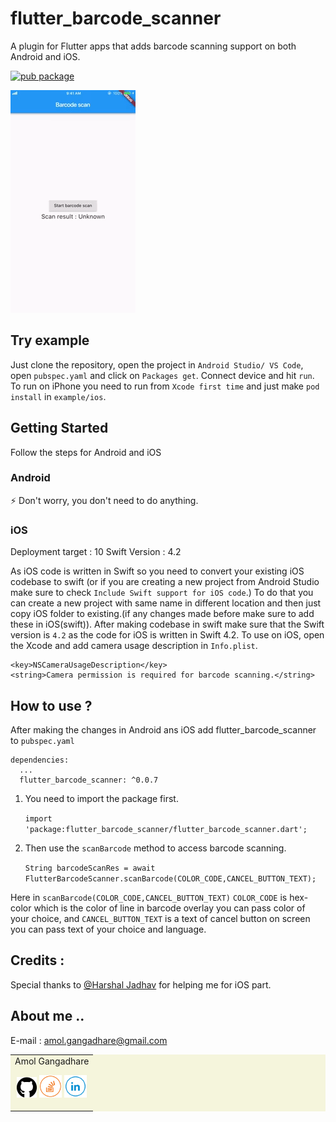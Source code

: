 # flutter_barcode_scanner

A plugin for Flutter apps that adds barcode scanning support on both Android and iOS.

[![pub package](https://img.shields.io/pub/v/flutter_barcode_scanner.svg)](https://pub.dartlang.org/packages/flutter_barcode_scanner)

![Demo gif](https://github.com/AmolGangadhare/MyProfileRepo/blob/master/flutter_barcode_scanning_demo.gif "Demo")


## Try example
Just clone the repository, open the project in `Android Studio/ VS Code`, open `pubspec.yaml` and click on `Packages get`.
Connect device and hit `run`. To run on iPhone you need to run from `Xcode first time` and just make `pod install` in `example/ios`.

## Getting Started 
Follow the steps for Android and iOS

### Android

:zap:  Don't worry, you don't need to do anything.

### iOS

Deployment target : 10
Swift Version : 4.2

As iOS code is written in Swift so you need to convert your existing iOS codebase to swift (or if you are creating a new project from Android Studio make sure to check `Include Swift support for iOS code`.) 
To do that you can create a new project with same name in different location and then just copy iOS folder to existing.(if any changes made before make sure to add these in iOS(swift)).
After making codebase in swift make sure that the Swift version is `4.2` as the code for iOS is written in Swift 4.2. 
To use on iOS, open the Xcode and add camera usage description in `Info.plist`. 

    <key>NSCameraUsageDescription</key>
    <string>Camera permission is required for barcode scanning.</string>

## How to use ?

After making the changes in Android ans iOS add flutter_barcode_scanner to `pubspec.yaml`
    
    dependencies:
      ...
      flutter_barcode_scanner: ^0.0.7

1. You need to import the package first.

    `import 'package:flutter_barcode_scanner/flutter_barcode_scanner.dart';`
    
2. Then use the `scanBarcode` method to access barcode scanning.
    
    `String barcodeScanRes = await FlutterBarcodeScanner.scanBarcode(COLOR_CODE,CANCEL_BUTTON_TEXT);`

Here in `scanBarcode(COLOR_CODE,CANCEL_BUTTON_TEXT)` 
`COLOR_CODE` is hex-color which is the color of line in barcode overlay you can pass color of your choice, 
and `CANCEL_BUTTON_TEXT` is a text of cancel button on screen you can pass text of your choice and language.


## Credits :

Special thanks to [@Harshal Jadhav](https://github.com/harshalrj25) for helping me for iOS part.


## About me ..
 
E-mail : amol.gangadhare@gmail.com
 
<table style="background-color:#F5F5DC">
<tr>
<td> 
Amol Gangadhare
 
<p align="center">
<a href = "https://github.com/AmolGangadhare"><img src = "https://github.com/AmolGangadhare/MyProfileRepo/blob/master/git_hub_logo.png" width="32" height = "33"/></a>
<a href = "https://stackoverflow.com/users/9823185/amol-g?tab=profile"><img src = "https://github.com/AmolGangadhare/MyProfileRepo/blob/master/stack_o_logo.svg" width="36" height="36"/></a>
<a href = "https://www.linkedin.com/in/amolgangadhare/"><img src = "https://github.com/AmolGangadhare/MyProfileRepo/blob/master/linked_in_logo.svg" width="36" height="36"/></a>
</p>
</td>
</tr> 
</table>